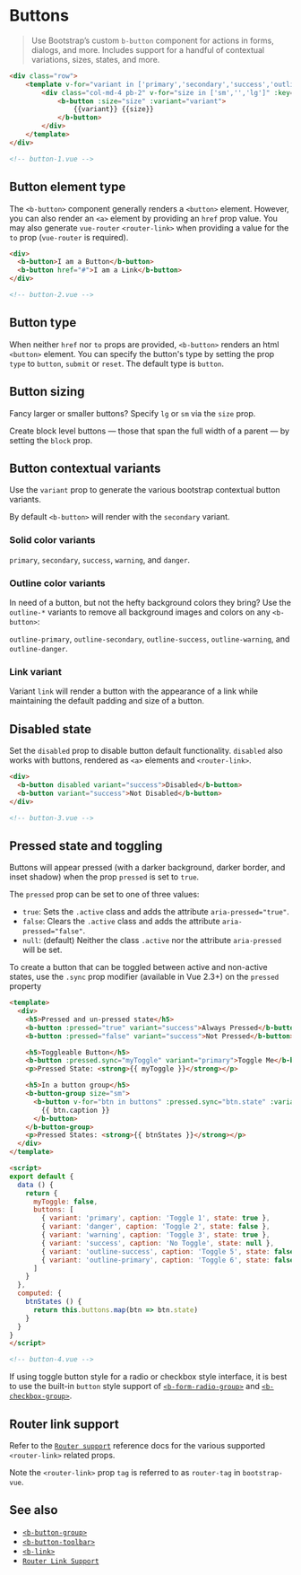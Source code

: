 # Buttons

> Use Bootstrap’s custom `b-button` component for actions in forms, dialogs, and more.
Includes support for a handful of contextual variations, sizes, states, and more.

```html
<div class="row">
    <template v-for="variant in ['primary','secondary','success','outline-success','warning','danger','link']">
        <div class="col-md-4 pb-2" v-for="size in ['sm','','lg']" :key="`${variant}_${size}`">
            <b-button :size="size" :variant="variant">
                {{variant}} {{size}}
            </b-button>
        </div>
    </template>
</div>

<!-- button-1.vue -->
```

## Button element type

The `<b-button>` component generally renders a `<button>` element. However, you can also
render an `<a>` element by providing an `href` prop value. You may also generate
`vue-router` `<router-link>` when providing a value for the `to` prop (`vue-router`
is required).

```html
<div>
  <b-button>I am a Button</b-button>
  <b-button href="#">I am a Link</b-button>
</div>

<!-- button-2.vue -->
```

## Button type

When neither `href` nor `to` props are provided, `<b-button>` renders an html `<button>`
element. You can specify the button's type by setting the prop `type` to `button`,
`submit` or `reset`. The default type is `button`.


## Button sizing

Fancy larger or smaller buttons? Specify `lg` or `sm` via the `size` prop.

Create block level buttons — those that span the full width of a parent — by
setting the `block` prop.

## Button contextual variants

Use the `variant` prop to generate the various bootstrap contextual button variants.

By default `<b-button>` will render with the `secondary` variant.

### Solid color variants

`primary`, `secondary`, `success`, `warning`, and `danger`.

### Outline color variants

In need of a button, but not the hefty background colors they bring? Use the
`outline-*` variants to remove all background images and colors on any `<b-button>`:

`outline-primary`, `outline-secondary`, `outline-success`, `outline-warning`,
and `outline-danger`.

### Link variant

Variant `link` will render a button with the appearance of a link while maintaining the
default padding and size of a button.

## Disabled state

Set the `disabled` prop to disable button default functionality. `disabled` also
works with buttons, rendered as `<a>` elements and `<router-link>`.

```html
<div>
  <b-button disabled variant="success">Disabled</b-button>
  <b-button variant="success">Not Disabled</b-button>
</div>

<!-- button-3.vue -->
```

## Pressed state and toggling

Buttons will appear pressed (with a darker background, darker border, and inset shadow)
when the prop `pressed` is set to `true`.

The `pressed` prop can be set to one of three values:

- `true`: Sets the `.active` class and adds the attribute `aria-pressed="true"`.
- `false`: Clears the `.active` class and adds the attribute `aria-pressed="false"`.
- `null`: (default) Neither the class `.active` nor the attribute `aria-pressed` will be set.

To create a button that can be toggled between active and non-active states, use
the `.sync` prop modifier (available in Vue 2.3+) on the `pressed` property

```html
<template>
  <div>
    <h5>Pressed and un-pressed state</h5>
    <b-button :pressed="true" variant="success">Always Pressed</b-button>
    <b-button :pressed="false" variant="success">Not Pressed</b-button>

    <h5>Toggleable Button</h5>
    <b-button :pressed.sync="myToggle" variant="primary">Toggle Me</b-button>
    <p>Pressed State: <strong>{{ myToggle }}</strong></p>

    <h5>In a button group</h5>
    <b-button-group size="sm">
      <b-button v-for="btn in buttons" :pressed.sync="btn.state" :variant="btn.variant" :key="btn.variant">
        {{ btn.caption }}
      </b-button>
    </b-button-group>
    <p>Pressed States: <strong>{{ btnStates }}</strong></p>
  </div>
</template>

<script>
export default {
  data () {
    return {
      myToggle: false,
      buttons: [
        { variant: 'primary', caption: 'Toggle 1', state: true },
        { variant: 'danger', caption: 'Toggle 2', state: false },
        { variant: 'warning', caption: 'Toggle 3', state: true },
        { variant: 'success', caption: 'No Toggle', state: null },
        { variant: 'outline-success', caption: 'Toggle 5', state: false },
        { variant: 'outline-primary', caption: 'Toggle 6', state: false }
      ]
    }
  },
  computed: {
    btnStates () {
      return this.buttons.map(btn => btn.state)
    }
  }
}
</script>

<!-- button-4.vue -->
```

If using toggle button style for a radio or checkbox style interface, it is best to use the
built-in `button` style support of [`<b-form-radio-group>`](/docs/components/form-radio) and
[`<b-checkbox-group>`](/docs/components/form-checkbox).


## Router link support

Refer to the [`Router support`](/docs/reference/router-links) reference docs for the
various supported `<router-link>` related props.

Note the `<router-link>` prop `tag` is referred to as `router-tag` in `bootstrap-vue`.


## See also

- [`<b-button-group>`](/docs/components/button-group)
- [`<b-button-toolbar>`](/docs/components/button-toolbar)
- [`<b-link>`](/docs/components/link)
- [`Router Link Support`](/docs/reference/router-links)


<!-- Component reference added automatically from component package.json -->
